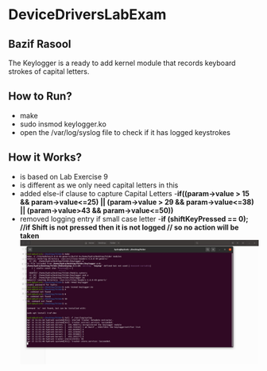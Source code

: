 # DeviceDriversLabExam

## Bazif Rasool

The Keylogger is a ready to add kernel module that records keyboard strokes of capital letters.


## How to Run?

- make
- sudo insmod keylogger.ko
- open the /var/log/syslog file to check if it has logged keystrokes

## How it Works?

- is based on Lab Exercise 9
- is different as we only need capital letters in this
- added else-if clause to capture Capital Letters
-**if((param->value > 15 && param->value<=25) || (param->value > 29 && param->value<=38) || (param->value>43 && param->value<=50))**
- removed logging entry if small case letter
-**if (shiftKeyPressed == 0);
			//if Shift is not pressed then it is not logged
			// so no action will be taken**
![alt text](https://github.com/Bazifrasool/DeviceDriversLabExam/blob/master/screen.jpg)
